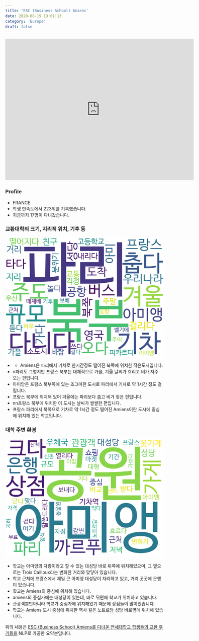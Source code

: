 ```yaml
---
title: 'ESC (Business School) Amiens'
date: 2020-08-19 13:01:13
category: 'Europe'
draft: false
---
```


<iframe
width="600"
height="450"
frameborder="0" style="border:0"
src="https://www.google.com/maps/embed/v1/place?key=AIzaSyC9e1AME-pVmWC4hBpFdu5S4dKzyepa3HQ&q=ESC+(Business+School)+Amiens&center=49.8951165,2.3023694&zoom=14" allowfullscreen>
</iframe>

### Profile

* FRANCE
* 학생 만족도에서 223위를 기록했습니다.
* 지금까지 17명이 다녀갔습니다. 

### 교환대학의 크기, 지리적 위치, 기후 등

![gen_info-WordCloud](../univ_wordclouds_okt/gen_info/FR000001_gen_info_okt.png)

* - Amiens은 파리에서 기차로 한시간정도 떨어진 북쪽에 위치한 작은도시입니다.
* n파리도 그렇지만 프랑스 북부는 대체적으로 가을, 겨울 날씨가 흐리고 비가 자주 오는 편입니다.
* 아미앙은 프랑스 북부쪽에 있는 조그마한 도시로 파리에서 기차로 약 1시간 정도 걸립니다.
* 프랑스 북부에 위치해 있어 겨울에는 파리보다 춥고 비가 잦은 편입니다.
* nn프랑스 북부에 위치한 이 도시는 날씨가 쌀쌀한 편입니다.
* 프랑스 파리에서 북쪽으로 기차로 약 1시간 정도 떨어진 Amiens이란 도시에 중심에 위치해 있는 학교입니다.


### 대학 주변 환경

![env_info-WordCloud](../univ_wordclouds_okt/env_info/FR000001_env_info_okt.png)

* 학교는 아미앙의 자랑이라고 할 수 있는 대성당 바로 뒤쪽에 위치해있으며, 그 옆으로는 Trois Cailloux라는 번화한 거리와 맞닿아 있습니다.
* 학교 근처에 프랑스에서 제일 큰 아미엥 대성당이 자리하고 있고, 거리 곳곳에 은행이 있습니다.
* 학교는 Amiens의 중심에 위치해 있습니다.
* amiens의 중심가에는 대성당이 있는데, 바로 뒤편에 학교가 위치하고 있습니다.
* 관광객뿐만아니라 학교가 중심가에 위치해있기 때문에 상점들이 많이있습니다.
* 학교는 Amiens 도시 중심에 위치한 역사 깊은 노트르담 성당 바로옆에 위치해 있습니다.


위의 내용은 [ESC (Business School) Amiens를 다녀온 연세대학교 학생들의 교환 후기들을](http://oia.yonsei.ac.kr/partner/expReport.asp?ucode=FR000001&bgbn=A) NLP로 가공한 요약본입니다. 

